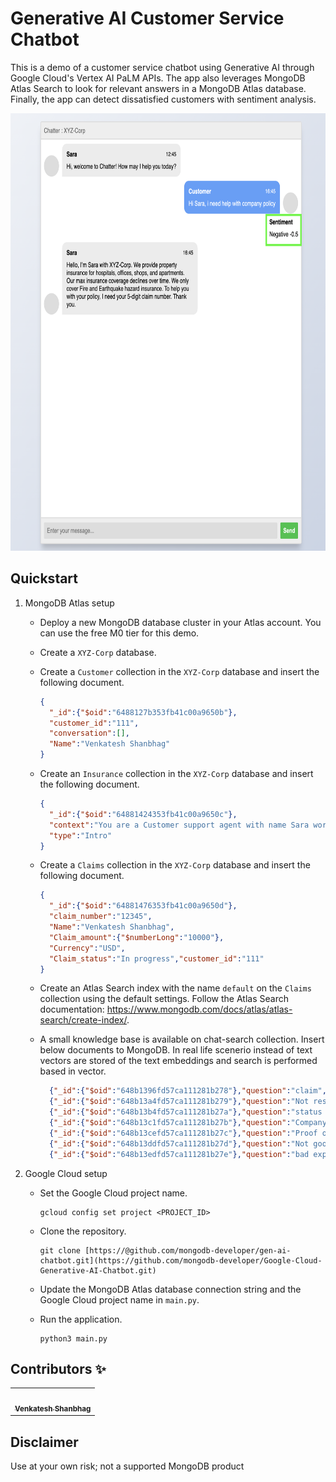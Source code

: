 # Generative AI Customer Service Chatbot

This is a demo of a customer service chatbot using Generative AI through Google Cloud's Vertex AI PaLM APIs. The app also leverages MongoDB Atlas Search to look for relevant answers in a MongoDB Atlas database. Finally, the app can detect dissatisfied customers with sentiment analysis.

<img alt="Screenshot of the ‘Customer Service Chatbot’ app showing the sentiment analysis of a customer request" src="./images/Chatbot%20sentiment%20analysis.png" height="700" />


## Quickstart

1. MongoDB Atlas setup
    * Deploy a new MongoDB database cluster in your Atlas account. You can use the free M0 tier for this demo.
    * Create a `XYZ-Corp` database.
    * Create a `Customer` collection in the `XYZ-Corp` database and insert the following document.
      ```json
      {
        "_id":{"$oid":"6488127b353fb41c00a9650b"},
        "customer_id":"111",
        "conversation":[],
        "Name":"Venkatesh Shanbhag"
      } 
      ```
    * Create an `Insurance` collection in the `XYZ-Corp` database and insert the following document.
      ```json
      {
        "_id":{"$oid":"64881424353fb41c00a9650c"},
        "context":"You are a Customer support agent with name Sara working for XYZ-corp.\nIt does provides property Insurance. Sara will not reply for any queries regarding other types of insurance.\nThe company covers insurance of properties like - Hospitals, offices, shops, apartments.\nMax insurance covered will decline over period of time.\nXYZ-Corp only covers Fire and Earthquake hazard insurance. \nYou are allowed to provide only the details regarding the company itself.\nDo not repond with sentiment in any of the responses.",
        "type":"Intro"
      }
      ```
    * Create a `Claims` collection in the `XYZ-Corp` database and insert the following document.
      ```json
      {
        "_id":{"$oid":"64881476353fb41c00a9650d"},
        "claim_number":"12345",
        "Name":"Venkatesh Shanbhag",
        "Claim_amount":{"$numberLong":"10000"},
        "Currency":"USD",
        "Claim_status":"In progress","customer_id":"111"
      }
      ```
    * Create an Atlas Search index with the name `default` on the `Claims` collection using the default settings. Follow the Atlas Search documentation: https://www.mongodb.com/docs/atlas/atlas-search/create-index/.
    * A small knowledge base is available on chat-search collection. Insert below documents to MongoDB. In real life scenerio instead of text vectors are stored of the text embeddings and search is performed based in vector.
   
      ```json lines
        {"_id":{"$oid":"648b1396fd57ca111281b278"},"question":"claim","Answer":"Please provide 5 digit claim number"}
        {"_id":{"$oid":"648b13a4fd57ca111281b279"},"question":"Not resolved","Answer":"Do you want to connect to an Agent for further assistence"}
        {"_id":{"$oid":"648b13b4fd57ca111281b27a"},"question":"status of a claim","Answer":"Please provide 5 digit claim number"}
        {"_id":{"$oid":"648b13c1fd57ca111281b27b"},"question":"Company Policy","Answer":"1. Architects fees / Debris clearance\nFollowing a valid claim for damage under\nbuildings Causes below, we will also pay:\n• Architects, surveyors, consulting engineers\nand legal fees, but not fees for preparing a\nclaim;\n• the cost of clearing debris from the site or\ndemolishing or shoring up the buildings;\n• the cost to comply with government or local\nauthority requirements but not if the order\npredates the loss or damage.\n2. Emergency services forced entry\nLoss or damage to the buildings caused when\nthe fire, police or ambulance service has to force\nan entry to the buildings because of an\nemergency or perceived emergency involving\nyou or your family.\n3. Moving Home\nIf you have entered into a contract to sell the\nhome, the person buying it will have the full\nprotection of your policy for the buildings up to\nthe date of completion of the purchase, as long\nas the home is not covered by any other\ninsurance.\n4. Keys & locks\nIf your keys are lost or stolen we will pay up to\nthe limit for any one claim for the cost of\nreplacing keys and locks or lock mechanisms to:\n• external doors and windows of the home\n(but not to a garage or outbuildings);\n• a safe within the home;\n• an alarm protecting the home.\nLimit – please refer to your schedule\n5. Alternative Accommodation\nWe will pay you up to the limit for any one claim\nfor the reasonable cost of alternative\naccommodation for you, your family and your\ndomestic pets when your home cannot be lived\nin due to loss or damage covered by this policy..\nLimit – please refer to your schedule"}
        {"_id":{"$oid":"648b13cefd57ca111281b27c"},"question":"Proof of income","Answer":"This document may become necessary whenever the sum\nproposed is very high. Normally a sum proposed which is seven\nto eight times of the declared income is acceptable for\ninsurance. But proposals do come to the insurer when the\nknown source of income of the proposer is much less compared\nto the amount of insurance desired. A service holder normally\ndoes not face this problem as his sources of income are\nverifiable.\nIn case of business people, the assessed income is at times\nmuch less compared to what is a desirable income for the\namount of insurance desired. In such cases the insurer at\ntimes calls for assessed income tax returns, or Chartered\nAccountant’s certificate etc. Such precautions are necessary\nto eliminate the possibility of moral hazard."}
        {"_id":{"$oid":"648b13ddfd57ca111281b27d"},"question":"Not good","Answer":"Do you want to connect via call to a Customer care representative?"}
        {"_id":{"$oid":"648b13edfd57ca111281b27e"},"question":"bad experience","Answer":"Do you want to connect via call to a Customer care representative?"} 
      ```
   
3. Google Cloud setup

    * Set the Google Cloud project name.

      ```commandline
      gcloud config set project <PROJECT_ID>
      ```

    * Clone the repository.

      ```commandline
      git clone [https://@github.com/mongodb-developer/gen-ai-chatbot.git](https://github.com/mongodb-developer/Google-Cloud-Generative-AI-Chatbot.git)
      ```

    * Update the MongoDB Atlas database connection string and the Google Cloud project name in `main.py`.

    * Run the application.

      ```commandline
      python3 main.py
      ```


## Contributors ✨

<!-- prettier-ignore-start -->
<!-- markdownlint-disable -->
<table>
  <tr>
    <td align="center">
        <a href="https://github.com/theshanbhag">
            <img src="https://media.licdn.com/dms/image/C5603AQGqxMNuhYMt3A/profile-displayphoto-shrink_800_800/0/1611200471754?e=1692230400&v=beta&t=AAEsCZrrjsAC8kAgAbd16GdD0wkoHICCuee9dTkh3uk" width="100px;" alt=""/><br />
            <sub><b>Venkatesh Shanbhag</b></sub>
        </a><br />
    </td>
  </tr>
</table>

<!-- markdownlint-restore -->
<!-- prettier-ignore-end -->

## Disclaimer

Use at your own risk; not a supported MongoDB product
